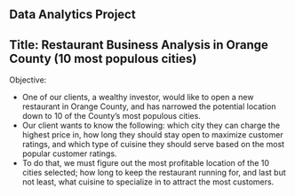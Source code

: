 ## Data Analytics Project
## Title: Restaurant Business Analysis in Orange County (10 most populous cities)

Objective:
- One of our clients, a wealthy investor, would like to open a new restaurant in Orange County, and has narrowed the potential location down to 10 of the County’s most populous cities. 
- Our client wants to know the following: which city they can charge the highest price in, how long they should stay open to maximize customer ratings, and which type of cuisine they should serve based on the most popular customer ratings.
- To do that, we must figure out the most profitable location of the 10 cities selected; how long to keep the restaurant running for, and last but not least, what cuisine to specialize in to attract the most customers.
